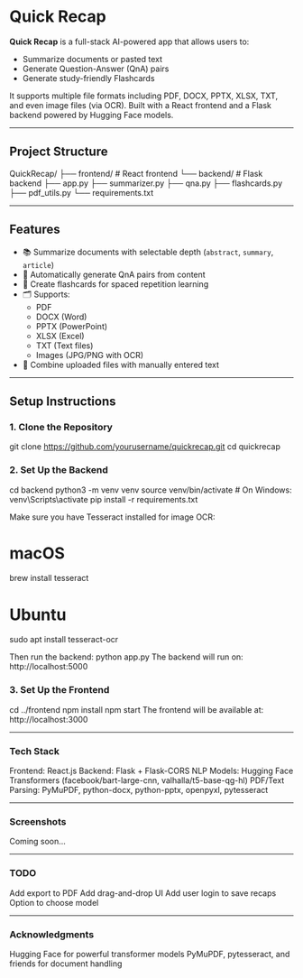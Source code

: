 # Quick Recap

**Quick Recap** is a full-stack AI-powered app that allows users to:
- Summarize documents or pasted text
- Generate Question-Answer (QnA) pairs
- Generate study-friendly Flashcards

It supports multiple file formats including PDF, DOCX, PPTX, XLSX, TXT, and even image files (via OCR). Built with a React frontend and a Flask backend powered by Hugging Face models.

---

## Project Structure

QuickRecap/
├── frontend/ # React frontend
└── backend/ # Flask backend
├── app.py
├── summarizer.py
├── qna.py
├── flashcards.py
├── pdf_utils.py
└── requirements.txt


---

## Features

- 📚 Summarize documents with selectable depth (`abstract`, `summary`, `article`)
- 🤖 Automatically generate QnA pairs from content
- 🧠 Create flashcards for spaced repetition learning
- 🗂️ Supports:
  - PDF
  - DOCX (Word)
  - PPTX (PowerPoint)
  - XLSX (Excel)
  - TXT (Text files)
  - Images (JPG/PNG with OCR)
- 🔀 Combine uploaded files with manually entered text

---

## Setup Instructions

### 1. Clone the Repository
git clone https://github.com/yourusername/quickrecap.git
cd quickrecap

###  2. Set Up the Backend
cd backend
python3 -m venv venv
source venv/bin/activate  # On Windows: venv\Scripts\activate
pip install -r requirements.txt

Make sure you have Tesseract installed for image OCR:
# macOS
brew install tesseract
# Ubuntu
sudo apt install tesseract-ocr

Then run the backend:
python app.py
The backend will run on: http://localhost:5000

### 3. Set Up the Frontend
cd ../frontend
npm install
npm start
The frontend will be available at: http://localhost:3000

---

### Tech Stack
Frontend: React.js
Backend: Flask + Flask-CORS
NLP Models: Hugging Face Transformers (facebook/bart-large-cnn, valhalla/t5-base-qg-hl)
PDF/Text Parsing: PyMuPDF, python-docx, python-pptx, openpyxl, pytesseract

---

### Screenshots
Coming soon...

---

### TODO
 Add export to PDF
 Add drag-and-drop UI
 Add user login to save recaps
 Option to choose model

---

### Acknowledgments
Hugging Face for powerful transformer models
PyMuPDF, pytesseract, and friends for document handling